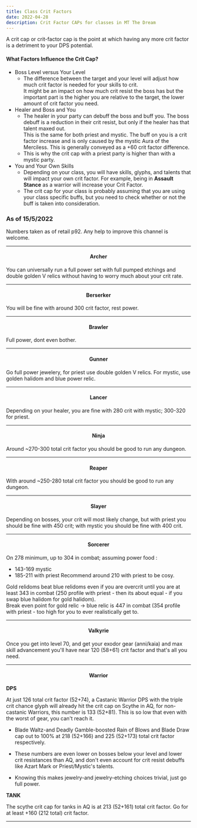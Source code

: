 ```yaml
---
title: Class Crit Factors
date: 2022-04-28    
description: Crit Factor CAPs for classes in MT The Dream 
---
```


A crit cap or crit-factor cap is the point at which having any more crit factor is a detriment to your DPS potential.

#### What Factors Influence the Crit Cap?
- Boss Level versus Your Level 
  - The difference between the target and your level will adjust how much crit factor is needed for your skills to crit.<br>
  It might be an impact on how much crit resist the boss has but the important part is the higher you are relative to the target, the lower amount of crit factor you need.
- Healer and Boss and You
  - The healer in your party can debuff the boss and buff you. The boss debuff is a reduction in their crit resist, but only if the healer has that talent maxed out. <br>
  This is the same for both priest and mystic. The buff on you is a crit factor increase and is only caused by the mystic Aura of the Merciless. This is generally conveyed as a +60 crit factor difference. 
  - This is why the crit cap with a priest party is higher than with a mystic party.
- You and Your Own Skills
  - Depending on your class, you will have skills, glyphs, and talents that will impact your own crit factor. For example, being in **Assault Stance** as a warrior will increase your Crit Factor. 
  - The crit cap for your class is probably assuming that you are using your class specific buffs, but you need to check whether or not the buff is taken into consideration.

### As of 15/5/2022
Numbers taken as of retail p92. Any help to improve this channel is welcome.
<hr/>

<center>

#### Archer
</center>

You can universally run a full power set with full pumped etchings and double golden V relics without having to worry much about your crit rate.

<hr/>

<center>

#### Berserker
</center>

You will be fine with around 300 crit factor, rest power.

<hr/>

<center>

#### Brawler
</center>

Full power, dont even bother.

<hr/>

<center>

#### Gunner
</center>

Go full power jewelery, for priest use double golden V relics. For mystic, use golden halidom and blue power relic.

<hr/>

<center>

#### Lancer
</center>

Depending on your healer, you are fine with 280 crit with mystic; 300-320 for priest.

<hr/>

<center>

#### Ninja
</center>

Around ~270-300 total crit factor you should be good to run any dungeon.

<hr/>

<center>

#### Reaper
</center>

With around ~250-280 total crit factor you should be good to run any dungeon.

<hr/>

<center>

#### Slayer
</center>

Depending on bosses, your crit will most likely change, but with priest you should be fine with 450 crit; with mystic you should be fine with 400 crit.

<hr/>

<center>

#### Sorcerer
</center>

On 278 minimum, up to 304 in combat; assuming power food :
- 143-169 mystic 
- 185-211 with priest
Recommend around 210 with priest to be cosy.

Gold relidoms beat blue relidoms even if you are overcrit until you are at least 343 in combat (250 profile with priest - then its about equal - if you swap blue halidom for gold halidom). <br>
Break even point for gold relic -> blue relic is 447 in combat (354 profile with priest - too high for you to ever realistically get to.

<hr/>

<center>

#### Valkyrie
</center>

Once you get into level 70, and get your exodor gear (anni/kaia) and max skill advancement you'll have near 120 (58+61) crit factor and that's all you need.

<hr/>

<center>

#### Warrior
</center>

**DPS**

At just 126 total crit factor (52+74), a Castanic Warrior DPS with the triple crit chance glyph will already hit the crit cap on Scythe in AQ, for non-castanic Warriors, this number is 133 (52+81). This is so low that even with the worst of gear, you can't reach it. <br>
- Blade Waltz-and Deadly Gamble-boosted Rain of Blows and Blade Draw cap out to 100% at 218 (52+166) and 225 (52+173) total crit factor respectively.

- These numbers are even lower on bosses below your level and lower crit resistances than AQ, and don't even account for crit resist debuffs like Azart Mark or Priest/Mystic's talents.
- Knowing this makes jewelry-and jewelry-etching choices trivial, just go full power.

**TANK**

The scythe crit cap for tanks in AQ is at 213 (52+161) total crit factor. Go for at least +160 (212 total) crit factor.

<hr/>